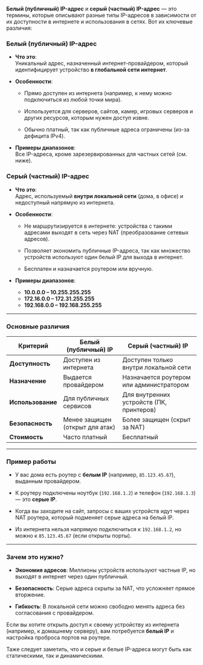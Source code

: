**Белый (публичный) IP-адрес** и **серый (частный) IP-адрес** — это термины, которые описывают разные типы IP-адресов в зависимости от их доступности в интернете и использования в сетях. Вот их ключевые различия:

### Белый (публичный) IP-адрес

- **Что это**:  
    Уникальный адрес, назначенный интернет-провайдером, который идентифицирует устройство **в глобальной сети интернет**.
    
- **Особенности**:
    
    - Прямо доступен из интернета (например, к нему можно подключиться из любой точки мира).
        
    - Используется для серверов, сайтов, камер, игровых серверов и других ресурсов, которым нужен доступ извне.
        
    - Обычно платный, так как публичные адреса ограничены (из-за дефицита IPv4).
        
- **Примеры диапазонов**:  
    Все IP-адреса, кроме зарезервированных для частных сетей (см. ниже).
    

### Серый (частный) IP-адрес

- **Что это**:  
    Адрес, используемый **внутри локальной сети** (дома, в офисе) и недоступный напрямую из интернета.
    
- **Особенности**:
    
    - Не маршрутизируется в интернете: устройства с такими адресами выходят в сеть через NAT (преобразование сетевых адресов).
        
    - Позволяет экономить публичные IP-адреса, так как множество устройств используют один белый IP для выхода в интернет.
        
    - Бесплатен и назначается роутером или вручную.
        
- **Примеры диапазонов**:
    
    - **10.0.0.0 – 10.255.255.255**
    - **172.16.0.0 – 172.31.255.255**
    - **192.168.0.0 – 192.168.255.255**
        

---

### **Основные различия**

|**Критерий**|**Белый (публичный) IP**|**Серый (частный) IP**|
|---|---|---|
|**Доступность**|Доступен из интернета|Доступен только внутри локальной сети|
|**Назначение**|Выдается провайдером|Назначается роутером или администратором|
|**Использование**|Для публичных сервисов|Для внутренних устройств (ПК, принтеров)|
|**Безопасность**|Менее защищен (открыт для атак)|Более защищен (скрыт за NAT)|
|**Стоимость**|Часто платный|Бесплатный|

---

### **Пример работы**

- У вас дома есть роутер с **белым IP** (например, `85.123.45.67`), выданным провайдером.
    
- К роутеру подключены ноутбук (`192.168.1.2`) и телефон (`192.168.1.3`) — это **серые IP**.
    
- Когда вы заходите на сайт, запросы с ваших устройств идут через NAT роутера, который подменяет серые адреса на белый IP.
    
- Из интернета нельзя напрямую подключиться к `192.168.1.2`, но можно к `85.123.45.67` (если открыты порты).
    

---

### **Зачем это нужно?**

- **Экономия адресов**: Миллионы устройств используют частные IP, но выходят в интернет через один публичный.
    
- **Безопасность**: Серые адреса скрыты за NAT, что усложняет прямое вторжение.
    
- **Гибкость**: В локальной сети можно свободно менять адреса без согласования с провайдером.
    

Если вы хотите открыть доступ к своему устройству из интернета (например, к домашнему серверу), вам потребуется **белый IP** и настройка проброса портов на роутере.

Таже следует заметить, что и серые и белые IP-адреса могут быть как статическими, так и динамическими.

